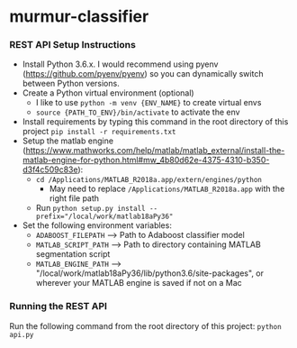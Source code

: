 # murmur-classifier

### REST API Setup Instructions

* Install Python 3.6.x. I would recommend using pyenv (https://github.com/pyenv/pyenv) so you can dynamically switch between Python versions.
* Create a Python virtual environment (optional) 
    * I like to use `python -m venv {ENV_NAME}` to create virtual envs
    * `source {PATH_TO_ENV}/bin/activate` to activate the env
* Install requirements by typing this command in the root directory of this project `pip install -r requirements.txt`
* Setup the matlab engine (https://www.mathworks.com/help/matlab/matlab_external/install-the-matlab-engine-for-python.html#mw_4b80d62e-4375-4310-b350-d3f4c509c83e):
    * `cd /Applications/MATLAB_R2018a.app/extern/engines/python`
        * May need to replace `/Applications/MATLAB_R2018a.app` with the right file path
    * Run `python setup.py install --prefix="/local/work/matlab18aPy36"`
* Set the following environment variables:
    * `ADABOOST_FILEPATH` --> Path to Adaboost classifier model
    * `MATLAB_SCRIPT_PATH` --> Path to directory containing MATLAB segmentation script
    * `MATLAB_ENGINE_PATH` --> "/local/work/matlab18aPy36/lib/python3.6/site-packages", or wherever your MATLAB engine is saved if not on a Mac

### Running the REST API

Run the following command from the root directory of this project: `python api.py`